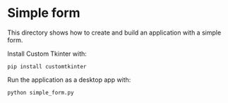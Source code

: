 # Simple form

This directory shows how to create and build an application with a simple form.

Install Custom Tkinter with:

```
pip install customtkinter
```

Run the application as a desktop app with:

```bash
python simple_form.py
```
